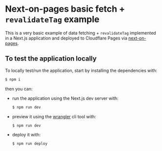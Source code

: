 # Next-on-pages basic fetch + `revalidateTag` example

This is a very basic example of data fetching + `revalidateTag` implemented in a Next.js application
and deployed to Cloudflare Pages via [next-on-pages](https://github.com/cloudflare/next-on-pages/).

## To test the application locally

To locally test/run the application, start by installing the dependencies with:
```sh
$ npm i
```

then you can:
 - run the application using the Next.js dev server with:
    ```sh
    $ npm run dev
    ```
 - preview it using the [wrangler](https://github.com/cloudflare/workers-sdk/tree/main/packages/wrangler) cli tool with:
    ```sh
    $ npm run dev
    ```
 - deploy it with:
    ```sh
    $ npm run deploy
    ```
